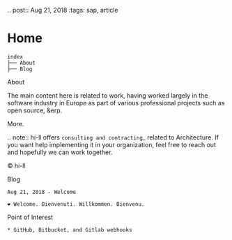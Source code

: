 .. post:: Aug 21, 2018
:tags: sap, article


# Home

    index
    ├── About
    ├── Blog

About

The main content here is related to work, having worked largely in the software industry in Europe as part of various professional projects such as open source, &erp. 

More. 

.. note:: hi-ll offers `consulting and contracting`_ related to Architecture. If you want help implementing it in your organization, feel free to reach out and hopefully we can work together.

© hi-ll

Blog

    Aug 21, 2018 - Welcome
    
    ❤ Welcome. Bienvenuti. Willkommen. Bienvenu.

Point of Interest

    * GitHub, Bitbucket, and Gitlab webhooks

